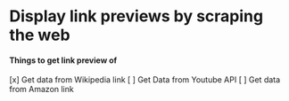 # Display link previews by scraping the web

#### Things to get link preview of

[x] Get data from Wikipedia link
[ ] Get Data from Youtube API
[ ] Get data from Amazon link

